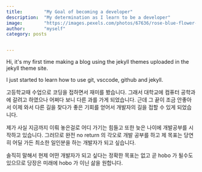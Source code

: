 ```yaml
---
title:        "My Goal of becoming a developer"
description:  "My determination as I learn to be a developer"
image:        "https://images.pexels.com/photos/67636/rose-blue-flower-rose-blooms-67636.jpeg?auto=compress&cs=tinysrgb&dpr=1&w=500"
author:       "myself"
category: posts


---
```


Hi, it's my first time making a blog using the jekyll themes uploaded in the jekyll theme site.

I just started to learn how to use git, vsccode, github and jekyll.

고등학교때 수업으로 코딩을 접하면서 재미를 봤습니다. 그래서 대학교에 컴퓨터 공학과에 갈려고 하였으나 어쩌다 보니 
다른 과를 가게 되었습니다. 근데 그 끝이 조금 안좋아서 이제 와서 다른 길을 찾다가 좋은 기회를 얻어서 개발자의 길을 접할 수 있게 되었습니다.

제가 사실 지금까지 이뤄 놓은걸로 어디 가기는 힘들고 또한 늦은 나이에 개발공부를 시작하고 있습니다. 그러므로 완전 no return 의 각오로 개발 공부를 하고 제 목표는 당연히 어딜 가든 최소한 일인분을 하는 개발자가 되고 싶습니다.

솔직히 말해서 현제 어떤 개발자가 되고 싶다는 정확한 목표는 없고 곧 hobo 가 될수도 있으므로 당장은 미래에 hobo 가 이닌 삶을 원합니다.

